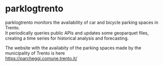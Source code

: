 # parklogtrento
parklogtrento monitors the availability of car and bicycle parking spaces in Trento. \
It periodically queries public APIs and updates some geoparquet files, creating a time series for historical analysis and forecasting.

The website with the availabity of the parking spaces made by the municipality of Trento is here\
https://parcheggi.comune.trento.it/

